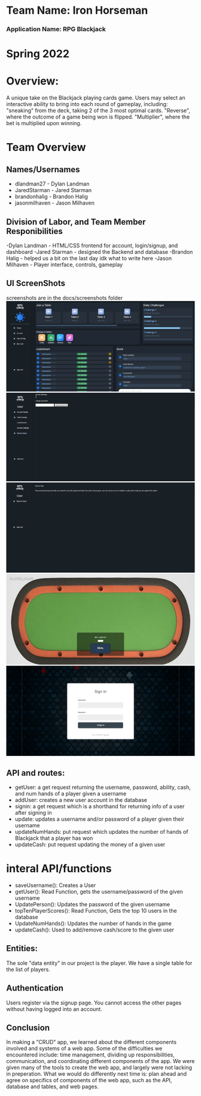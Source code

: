 # Team Name: Iron Horseman
### Application Name: RPG Blackjack
# Spring 2022

# Overview:
A unique take on the Blackjack playing cards game.  Users may select an interactive ability to bring into each round of gameplay, including:
"sneaking" from the deck, taking 2 of the 3 most optimal cards.  "Reverse", where the outcome of a game being won is flipped.  "Multiplier", where the bet is multiplied upon winning.

# Team Overview

## Names/Usernames
- dlandman27 - Dylan Landman
- JaredStarman - Jared Starman
- brandonhalig - Brandon Halig
- jasonmilhaven - Jason Milhaven

## Division of Labor, and Team Member Responibilities
-Dylan Landman - HTML/CSS frontend for account, login/signup, and dashboard
-Jared Starman - designed the Backend and database
-Brandon Halig - helped us a bit on the last day idk what to write here
-Jason Milhaven - Player interface, controls, gameplay

## UI ScreenShots
screenshots are in the docs/screenshots folder
![Preview](https://github.com/dlandman27/cs326-final-ironhorseman-group13/blob/main/docs/screenshots/dashboard.jpg)
![Preview](https://github.com/dlandman27/cs326-final-ironhorseman-group13/blob/main/docs/screenshots/account.jpg)
![Preview](https://github.com/dlandman27/cs326-final-ironhorseman-group13/blob/main/docs/screenshots/how_to_play.jpg)
![Preview](https://github.com/dlandman27/cs326-final-ironhorseman-group13/blob/main/docs/screenshots/game.jpg)
![Preview](https://github.com/dlandman27/cs326-final-ironhorseman-group13/blob/main/docs/screenshots/sign_in_page.jpg)

## API and routes:
- getUser: a get request returning the username, password, ability, cash, and num hands of a player given a username
- addUser: creates a new user account in the database
- signin: a get request which is a shorthand for returning info of a user after signing in
- update: updates a username and/or password of a player given their username
- updateNumHands: put request which updates the number of hands of Blackjack that a player has won
- updateCash: put request updating the money of a given user

# interal API/functions
- saveUsername(): Creates a User
- getUser(): Read Function, gets the username/password of the given username
- UpdatePerson(): Updates the password of the given username
- topTenPlayerScores(): Read Function, Gets the top 10 users in the database
- UpdateNumHands(): Updates the number of hands in the game
- updateCash(): Used to add/remove cash/score to the given user

## Entities:
The sole "data entity" in our project is the player.  We have a single table for the list of players.

## Authentication
Users register via the signup page.  You cannot access the other pages without having logged into an account.

## Conclusion
In making a "CRUD" app, we learned about the different components involved and systems of a web app.  Some of the difficulties we encountered include: time management, dividing up responsibilities, communication, and coordinating different components of the app.  We were given many of the tools to create the web app, and largely were not lacking in preperation.  What we would do differently next time is: plan ahead and agree on specifics of components of the web app, such as the API, database and tables, and web pages.
